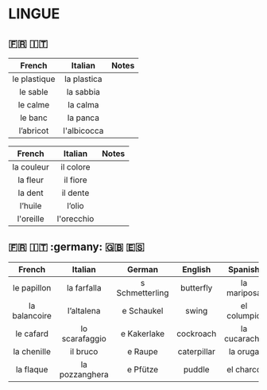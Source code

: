 # LINGUE

## :fr: :it:


|    French    |   Italian   |  Notes  |
|:------------:|:-----------:|:-------:|
| le plastique | la plastica |         |
|   le sable   |  la sabbia  |         |
|   le calme   |  la calma   |         |
|   le banc    |  la panca   |         |
|  l’abricot   | l'albicocca |         |


|   French   |  Italian   |  Notes  |
|:----------:|:----------:|:-------:|
| la couleur | il colore  |         |
|  la fleur  |  il fiore  |         |
|  la dent   |  il dente  |         |
|  l’huile   |   l’olio   |         |
| l'oreille  | l'orecchio |         |


## :fr: :it: :germany: :uk: :es:

|    French     |    Italian     |     German      |   English   |   Spanish    |  Notes  |
|:-------------:|:--------------:|:---------------:|:-----------:|:------------:|:-------:|
|  le papillon  |  la farfalla   | s Schmetterling |  butterfly  | la mariposa  |         |
| la balancoire |   l’altalena   |   e Schaukel    |    swing    | el columpio  |         |
|   le cafard   | lo scarafaggio |   e Kakerlake   |  cockroach  | la cucaracha |         |
|  la chenille  |    il bruco    |     e Raupe     | caterpillar |   la oruga   |         |
|   la flaque   | la pozzanghera |    e Pfütze     |   puddle    |  el charco   |         |
